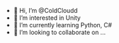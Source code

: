 - 👋 Hi, I’m @ColdCloudd
- 👀 I’m interested in Unity
- 🌱 I’m currently learning Python, C#
- 💞️ I’m looking to collaborate on ...

